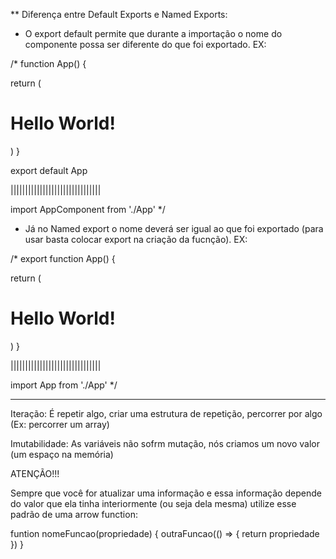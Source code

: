 ** Diferença entre Default Exports e Named Exports:

- O export default permite que durante a importação o nome do componente possa ser diferente do que foi exportado. EX:

/*
function App() {

  return (
      <h1>Hello World!</h1>
  )
}

export default App

|||||||||||||||||||||||||||||||

import AppComponent from './App'
*/

- Já no Named export o nome deverá ser igual ao que foi exportado (para usar basta colocar export na criação da fucnção). EX:

/*
export function App() {

  return (
      <h1>Hello World!</h1>
  )
}

|||||||||||||||||||||||||||||||

import App from './App'
*/




------------------------------------------------

Iteração: É repetir algo, criar uma estrutura de repetição, percorrer por algo (Ex: percorrer um array)

Imutabilidade: As variáveis não sofrm mutação, nós criamos um novo valor (um espaço na memória)



ATENÇÃO!!!

Sempre que você for atualizar uma informação e essa informação depende do valor que ela tinha interiormente (ou seja dela mesma)
utilize esse padrão de uma arrow function:

funtion nomeFuncao(propriedade) {
  outraFuncao(() => {
      return propriedade
  })
}